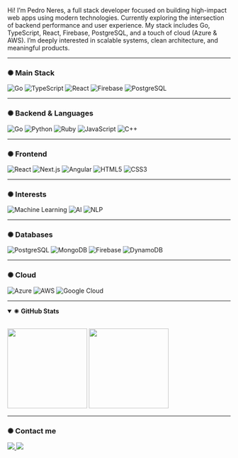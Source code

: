 <p align="left">Hi! I’m Pedro Neres, a full stack developer focused on building high-impact web apps using modern technologies. Currently exploring the intersection of backend performance and user experience. My stack includes Go, TypeScript, React, Firebase, PostgreSQL, and a touch of cloud (Azure & AWS). I’m deeply interested in scalable systems, clean architecture, and meaningful products.</p>

---

### ✺ Main Stack

![Go](https://img.shields.io/badge/Go-000000?style=for-the-badge&logo=go&logoColor=white)
![TypeScript](https://img.shields.io/badge/TypeScript-222222?style=for-the-badge&logo=typescript&logoColor=white)
![React](https://img.shields.io/badge/React-333333?style=for-the-badge&logo=react&logoColor=white)
![Firebase](https://img.shields.io/badge/Firebase-444444?style=for-the-badge&logo=firebase&logoColor=white)
![PostgreSQL](https://img.shields.io/badge/PostgreSQL-555555?style=for-the-badge&logo=postgresql&logoColor=white)

---

### ✺ Backend & Languages

![Go](https://img.shields.io/badge/Go-000000?style=for-the-badge&logo=go&logoColor=white)
![Python](https://img.shields.io/badge/Python-111111?style=for-the-badge&logo=python&logoColor=white)
![Ruby](https://img.shields.io/badge/Ruby-222222?style=for-the-badge&logo=ruby&logoColor=white)
![JavaScript](https://img.shields.io/badge/JavaScript-333333?style=for-the-badge&logo=javascript&logoColor=white)
![C++](https://img.shields.io/badge/C++-444444?style=for-the-badge&logo=c%2B%2B&logoColor=white)

---

### ✺ Frontend

![React](https://img.shields.io/badge/React-000000?style=for-the-badge&logo=react&logoColor=white)
![Next.js](https://img.shields.io/badge/Next.js-111111?style=for-the-badge&logo=next.js&logoColor=white)
![Angular](https://img.shields.io/badge/Angular-222222?style=for-the-badge&logo=angular&logoColor=white)
![HTML5](https://img.shields.io/badge/HTML5-333333?style=for-the-badge&logo=html5&logoColor=white)
![CSS3](https://img.shields.io/badge/CSS3-444444?style=for-the-badge&logo=css3&logoColor=white)

---

### ✺ Interests

![Machine Learning](https://img.shields.io/badge/Machine%20Learning-000000?style=for-the-badge&logo=probot&logoColor=white)
![AI](https://img.shields.io/badge/AI-111111?style=for-the-badge&logo=openai&logoColor=white)
![NLP](https://img.shields.io/badge/NLP-222222?style=for-the-badge&logo=databricks&logoColor=white)

---

### ✺ Databases

![PostgreSQL](https://img.shields.io/badge/PostgreSQL-000000?style=for-the-badge&logo=postgresql&logoColor=white)
![MongoDB](https://img.shields.io/badge/MongoDB-111111?style=for-the-badge&logo=mongodb&logoColor=white)
![Firebase](https://img.shields.io/badge/Firebase-222222?style=for-the-badge&logo=firebase&logoColor=white)
![DynamoDB](https://img.shields.io/badge/DynamoDB-333333?style=for-the-badge&logo=amazondynamodb&logoColor=white)

---

### ✺ Cloud

![Azure](https://img.shields.io/badge/Azure-000000?style=for-the-badge&logo=microsoftazure&logoColor=white)
![AWS](https://img.shields.io/badge/AWS-111111?style=for-the-badge&logo=amazonaws&logoColor=white)
![Google Cloud](https://img.shields.io/badge/GCP-222222?style=for-the-badge&logo=googlecloud&logoColor=white)

---

<details open>
  <summary>✺ <b>GitHub Stats</b></summary>
  <br>
  <p align="left">
<img height="180em" src="https://github-readme-stats.vercel.app/api?username=pedroneres&show_icons=true&hide_border=true&count_private=true&bg_color=000000&title_color=ffffff&text_color=cccccc&icon_color=ffffff" />
<img height="180em" src="https://github-readme-stats.vercel.app/api/top-langs/?username=pedroneres&layout=compact&hide_border=true&bg_color=000000&title_color=ffffff&text_color=cccccc&icon_color=ffffff" />

  </p>
</details>

---

### ✺ Contact me

<p align="left">
  <a href="mailto:pedroneres.dev@gmail.com">
    <img src="https://img.shields.io/badge/Gmail-000000?style=flat-square&logo=gmail&logoColor=white" />
  </a>
  <a href="https://www.linkedin.com/in/pedroneres/">
    <img src="https://img.shields.io/badge/LinkedIn-000000?style=flat-square&logo=linkedin&logoColor=white" />
  </a>
</p>
